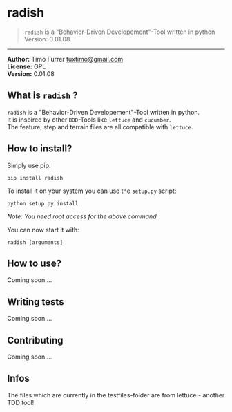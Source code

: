 # radish
> `radish` is a "Behavior-Driven Developement"-Tool written in python
> Version: 0.01.08

***

**Author:** Timo Furrer <tuxtimo@gmail.com><br />
**License:** GPL<br />
**Version:** 0.01.08<br />

## What is `radish` ?
`radish` is a "Behavior-Driven Developement"-Tool written in python.<br />
It is inspired by other `BDD`-Tools like `lettuce` and `cucumber`.<br />
The feature, step and terrain files are all compatible with `lettuce`.

## How to install?
Simply use pip:

    pip install radish

To install it on your system you can use the `setup.py` script:

    python setup.py install

*Note: You need root access for the above command* <br />

You can now start it with:

    radish [arguments]

## How to use?
Coming soon ...

## Writing tests
Coming soon ...

## Contributing
Coming soon ...

## Infos
The files which are currently in the testfiles-folder are from lettuce - another TDD tool!
